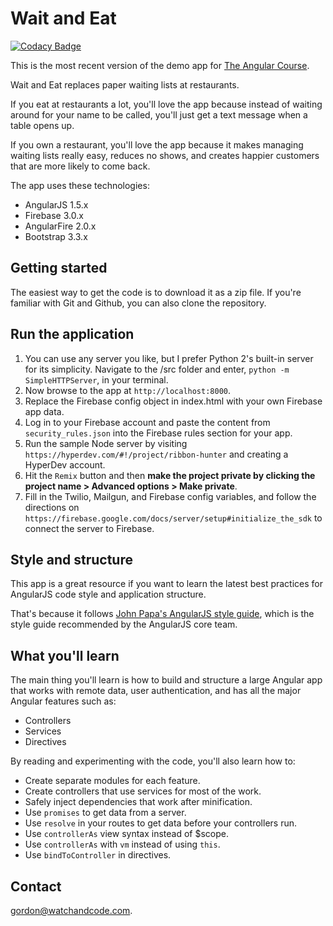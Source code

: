 # Wait and Eat

[![Codacy Badge](https://api.codacy.com/project/badge/Grade/046e050c160b4f31aebbfac6427966ca)](https://www.codacy.com/app/bapisth/UrjacarserviceWebAlpha?utm_source=github.com&utm_medium=referral&utm_content=bapisth/UrjacarserviceWebAlpha&utm_campaign=badger)

This is the most recent version of the demo app for [The Angular Course](https://www.angularcourse.com).

Wait and Eat replaces paper waiting lists at restaurants.

If you eat at restaurants a lot, you'll love the app because instead of waiting around
for your name to be called, you'll just get a text message when a table opens up.

If you own a restaurant, you'll love the app because it makes managing waiting lists really easy,
reduces no shows, and creates happier customers that are more likely to come back.

The app uses these technologies:

* AngularJS 1.5.x
* Firebase 3.0.x
* AngularFire 2.0.x
* Bootstrap 3.3.x

## Getting started

The easiest way to get the code is to download it as a zip file. If you're familiar with Git and Github, you can also clone the repository.

## Run the application

1. You can use any server you like, but I prefer Python 2's built-in server for its simplicity.
Navigate to the /src folder and enter, `python -m SimpleHTTPServer`, in your terminal.
3. Now browse to the app at `http://localhost:8000`.
4. Replace the Firebase config object in index.html with your own Firebase app data.
5. Log in to your Firebase account and paste the content from `security_rules.json` into the Firebase rules section for your app.
6. Run the sample Node server by visiting `https://hyperdev.com/#!/project/ribbon-hunter` and creating a HyperDev account.
7. Hit the `Remix` button and then **make the project private by clicking the project name > Advanced options > Make private**.
8. Fill in the Twilio, Mailgun, and Firebase config variables, and follow the directions on 
`https://firebase.google.com/docs/server/setup#initialize_the_sdk` to connect the server to Firebase.
 

## Style and structure

This app is a great resource if you want to learn the latest best practices for
AngularJS code style and application structure.

That's because it follows [John Papa's AngularJS style guide](https://github.com/johnpapa/angular-styleguide),
which is the style guide recommended by the AngularJS core team.

## What you'll learn

The main thing you'll learn is how to build and structure a large Angular app that
works with remote data, user authentication, and has all the major Angular features such as:

* Controllers
* Services
* Directives

By reading and experimenting with the code, you'll also learn how to:

* Create separate modules for each feature.
* Create controllers that use services for most of the work.
* Safely inject dependencies that work after minification.
* Use `promises` to get data from a server.
* Use `resolve` in your routes to get data before your controllers run.
* Use `controllerAs` view syntax instead of $scope.
* Use `controllerAs` with `vm` instead of using `this`.
* Use `bindToController` in directives.

## Contact

gordon@watchandcode.com.
